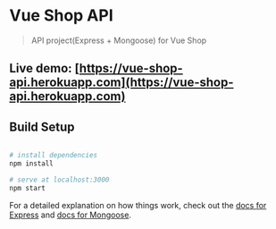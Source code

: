 # Vue Shop API

> API project(Express + Mongoose) for Vue Shop

## Live demo: [https://vue-shop-api.herokuapp.com](https://vue-shop-api.herokuapp.com)</a>

## Build Setup
``` bash

# install dependencies
npm install

# serve at localhost:3000
npm start

```

For a detailed explanation on how things work, check out the [docs for Express](https://expressjs.com/) and [docs for Mongoose](http://mongoosejs.com/).
